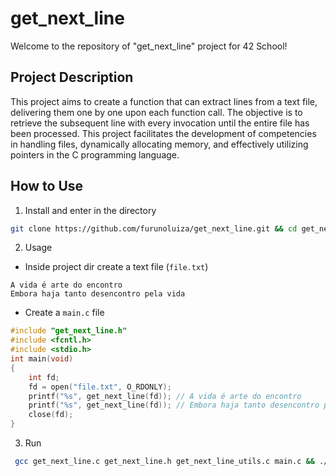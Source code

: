 # get_next_line
Welcome to the repository of "get_next_line" project for 42 School!

## Project Description
This project aims to create a function that can extract lines from a text file, delivering them one by one upon each function call. The objective is to retrieve the subsequent line with every invocation until the entire file has been processed. This project facilitates the development of competencies in handling files, dynamically allocating memory, and effectively utilizing pointers in the C programming language.

## How to Use

1. Install and enter in the directory

```sh
git clone https://github.com/furunoluiza/get_next_line.git && cd get_next_line
```

2. Usage

 - Inside project dir create a text file (`file.txt`)

```
A vida é arte do encontro
Embora haja tanto desencontro pela vida
```
- Create a `main.c` file

```c
#include "get_next_line.h"
#include <fcntl.h>
#include <stdio.h>
int	main(void)
{
	int	fd;
	fd = open("file.txt", O_RDONLY);
	printf("%s", get_next_line(fd)); // A vida é arte do encontro
	printf("%s", get_next_line(fd)); // Embora haja tanto desencontro pela vida
	close(fd);
}
```

3. Run

```sh
 gcc get_next_line.c get_next_line.h get_next_line_utils.c main.c && ./a.out
```
